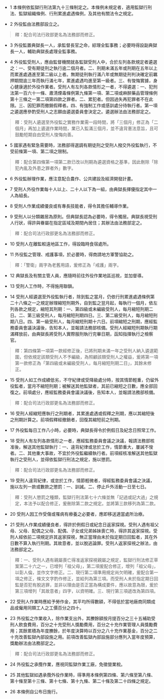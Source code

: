 * 1 本條例依監獄行刑法第九十三條制定之。本條例未規定者，適用監獄行刑法、監獄組織條例、行刑累進處遇條例，及其他有關法令之規定。

* 2 外役監由法務部設立之。

> 釋：配合司法行政部更名為法務部而修正。

* 3 外役監置典獄長一人，承監督長官之命，綜理全監事務；必要時得設副典獄長一人，輔助典獄長處理全監事務。

* 4 外役監受刑人，應由監督機關就各監獄受刑人中，合於左列各款規定者遴選之：一、受有期徒刑之執行逾二個月者。二、刑期未滿五年或刑期在五年以上而累進處遇進至第二級以上者。無期徒刑執行滿八年或無期徒刑判決確定前羈押期間逾三年而執行滿七年，累進處遇均進至第一級者。三、有悛悔實據，身心健康適於外役作業者。受刑人有左列各款情形之一者，不得遴選：一、犯刑法第一百六十一條、肅清煙毒條例第九條第一項、第二項或麻醉藥品管理條例第十三條之一第二項第四款之罪者。二、累犯者。但因過失再犯罪者不在此限。三、因犯罪而撤銷假釋者。四、有強制工作或感訓處分待執行者。第一項之遴選應參酌受刑人之志願由遴選委員會決定之。遴選辦法由法務部定之。

> 釋：受刑人遴選至外役監之實務作業需一段時間，將「三個月」修正為「二個月」再加上遴選作業時間，業已入監滿三個月，並不違背憲法意旨，且可鼓勵短期自由受刑人悛悔向善。

* 5 國家遇有緊急需要時，法務部得選調有期徒刑之受刑人撥交外役監執行，不受前條第一項、第二項之限制。

> 釋：配合第四條第一項第二款已改以刑期為遴選資格之基準，因此刪除「除犯內亂及外患之罪者外」數字。

* 6 外役監辦理作業，應注意配合農作、公共建設及經濟開發計畫。

* 7 受刑人外役作業每十人以上、二十人以下為一組，由典獄長擇優指定其中一人為組長。

* 8 受刑人作業成績優良或有專長技能者，得令其擔任輔導作業。

* 9 受刑人以分類雜居為原則。但典獄長認為必要時，得令獨居。典獄長視受刑人行狀，得許與眷屬在指定區域及期間內居住；其辦法由法務部定之。

> 釋：配合司法行政部更名為法務部而修正。

* 10 受刑人在離監較遠地區工作，得設臨時食宿處所。

* 11 外役監之管理、戒護事項，於必要時，得商請地方軍警協助之。

> 釋：「警衛」兩字為老舊用語，爰修正為「戒護」兩字。

* 12 典獄長及有關主管人員，應隨時前往外役作業地區巡視，並加督導。

* 13 受刑人工作時，不得施用聯鎖。

* 14 受刑人經遴選至外役監執行者，除到監之當月，仍依行刑累進處遇條例第二十八條之一之規定辦理縮短刑期外，自到監之翌月起，每執行一個月，依左列各款之規定，縮短其刑期：一、第四級或未編級受刑人，每月縮短刑期二日。二、第三級受刑人，每月縮短刑期四日。三、第二級受刑人，每月縮短刑期八日。四、第一級受刑人，每月縮短刑期十六日。前項縮短之刑期，應經監務委員會議決議後，告知本人，並報請法務部核備。受刑人經縮短刑期執行期滿釋放前，由典獄長將受刑人實際服刑執行完畢日期，函知指揮執行之檢察官。

> 釋：第四條第一項第一款經修正後，已將刑期未滿一年之受刑人納入遴選範圍，但依規定該類受刑人不予編級，為照顧該類受刑人之權益，爰將第一項第一款修正為「第四級或未編級受刑人，每月縮短刑期二日」，其餘未修正。

* 15 受刑人如工作成績低劣，不守紀律或受降級處分時，按其情節輕重，仍留外役監者，當月不縮短刑期；被解送其他監獄者，其前已縮短之日數，應全部回復之。前項處分，應經監務委員會議決議後，告知本人，並報請法務部核備。

> 釋：配合司法行政部更名為法務部而修正。

* 16 受刑人經縮短應執行之刑期者，其累進處遇或假釋之刑期，應以其縮短後之刑期計算之。前項假釋經撤銷者，回復其縮短前之刑期。

* 17 外役監每日工作八小時，必要時，典獄長得令於例假日及紀念日照常工作。

* 18 受刑人有左列各款情形之一者，應經監務委員會議之決議，報請法務部核准後，解送其他監獄執行：一、違背紀律或怠於工作，情節重大，屢誡不悛者。二、其他重大事故，不宜於外役監繼續執行者。前項經核准解送其他監獄執行之受刑人，並得依監獄行刑法之規定，施以懲罰。

> 釋：配合司法行政部更名為法務部而修正。

* 19 受刑人違背紀律，或怠於工作，情節輕微者，得經監務委員會議之決議，施以左列一款或數款之懲罰：一、訓誡。二、停止戶外活動一日至七日。

> 釋：受刑人懲罰之種類，監獄行刑法第七十六條並無「記過或記大過」之規定，本法予以配合修正，爰刪除第二款之規定。並將第三款移列為第二款。

* 20 受刑人因工作受傷或罹病有療養之必要者，應即移送適當處所治療。

* 21 受刑人作業成績優良者，得許於例假日或紀念日返家探視。受刑人遇有祖父母、父母、配偶之父母、配偶、子女或兄弟姊妹喪亡時，得許其返家探視。受刑人經依前二項規定許其返家探視，無正當理由未於指定期日回監者，其在外日數不算入執行刑期。其故意者，並以脫逃論罪。受刑人返家探視之辦法，由法務部定之。

> 釋：一、受刑人遇有親屬喪亡得准返家探視親屬之規定，監獄行刑法修正草案第二十六之一，已增列「祖父母」，第二項爰配合修正，增列「祖父母」，以彰人倫，並作文字修正。二、現行第二項準用規定尚欠明確，爰配合第一項之修正，條文文字酌作修正，並給列為第三項。而受刑人未於指定期日回監是否犯有脫逃罪，並非以理由是否正當為構成要件，應以故意為限，爰於第三項增列「其故意者」四字，以資明確。三、現行第三項遞改為第四項。

* 22 受刑人作業時應給予勞作金，其平均所得數額，不得低於當地廠商同類成品或僱用同類工人之工價百分之四十。

* 23 外役監之作業收入，除作業支出外，其賸餘額按月提百分之三十五補助受刑人飲食費用，百分之十充受刑人獎勵費用，百分之十充作業管理人員獎勵費用；其餘累積為年度賸餘，於年度決算時以百分之八十充作業基金，百分之二十充改善監獄內部設施之用。前項改善監獄內部設施部分應列入當年度預算，獎勵辦法由法務部定之。

> 釋：配合司法行政部更名為法務部而修正。

* 24 外役監之承攬作業，應視同監獄作業工廠，免徵營業稅。

* 25 其他監獄如遇承攬外役作業時，得準用本條例第四條、第六條至第八條、第十條至第十三條、第十七條、第十九條、第二十條及第二十四條之規定。

* 26 本條例自公布日施行。

